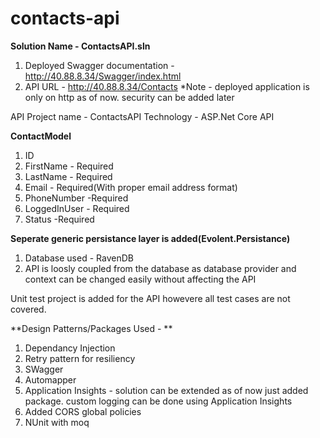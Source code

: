 # contacts-api

**Solution Name - ContactsAPI.sln**

1. Deployed Swagger documentation - http://40.88.8.34/Swagger/index.html
2. API URL - http://40.88.8.34/Contacts 
*Note - deployed application is only on http as of now. security can be added later

API Project name  - ContactsAPI
Technology - ASP.Net Core API

**ContactModel**

 1. ID 
 2. FirstName - Required 
 3. LastName - Required
 4. Email  - Required(With proper email address format)
 5. PhoneNumber -Required
 5. LoggedInUser - Required 
 6. Status -Required
 
**Seperate generic persistance layer is added(Evolent.Persistance)**
 1. Database used - RavenDB
 2. API is loosly coupled from the database as database provider and context can be changed easily without affecting the API

Unit test project is added for the API howevere all test cases are not covered.

**Design Patterns/Packages Used - **

1. Dependancy Injection
2. Retry pattern for resiliency
3. SWagger
4. Automapper
5. Application Insights - solution can be extended as of now just added package. custom logging can be done using Application Insights
6. Added CORS global policies
7. NUnit with moq
